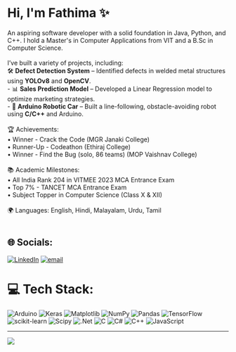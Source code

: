 # Hi, I'm Fathima ✨

An aspiring software developer with a solid foundation in Java, Python, and C++. I hold a Master's in Computer Applications from VIT and a B.Sc in Computer Science.<br><br>I’ve built a variety of projects, including:<br>🛠 **Defect Detection System** – Identified defects in welded metal structures using **YOLOv8** and **OpenCV**.  <br>- 📊 **Sales Prediction Model** – Developed a Linear Regression model to optimize marketing strategies.  <br>- 🤖 **Arduino Robotic Car** – Built a line-following, obstacle-avoiding robot using **C/C++** and Arduino.<br><br>🏆 Achievements:<br>• Winner - Crack the Code (MGR Janaki College)<br>• Runner-Up - Codeathon (Ethiraj College)<br>• Winner - Find the Bug (solo, 86 teams) (MOP Vaishnav College)<br><br>📚 Academic Milestones:<br>• All India Rank 204 in VITMEE 2023 MCA Entrance Exam<br>• Top 7% - TANCET MCA Entrance Exam<br>• Subject Topper in Computer Science (Class X & XII)<br><br>🌍 Languages: English, Hindi, Malayalam, Urdu, Tamil<br><br>


## 🌐 Socials:
[![LinkedIn](https://img.shields.io/badge/LinkedIn-%230077B5.svg?logo=linkedin&logoColor=white)](https://linkedin.com/in/https://www.linkedin.com/in/fathimahana/) [![email](https://img.shields.io/badge/Email-D14836?logo=gmail&logoColor=white)](mailto:fathimahanaks@gmail.com) 

# 💻 Tech Stack:
![Arduino](https://img.shields.io/badge/-Arduino-00979D?style=for-the-badge&logo=Arduino&logoColor=white) ![Keras](https://img.shields.io/badge/Keras-%23D00000.svg?style=for-the-badge&logo=Keras&logoColor=white) ![Matplotlib](https://img.shields.io/badge/Matplotlib-%23ffffff.svg?style=for-the-badge&logo=Matplotlib&logoColor=black) ![NumPy](https://img.shields.io/badge/numpy-%23013243.svg?style=for-the-badge&logo=numpy&logoColor=white) ![Pandas](https://img.shields.io/badge/pandas-%23150458.svg?style=for-the-badge&logo=pandas&logoColor=white) ![TensorFlow](https://img.shields.io/badge/TensorFlow-%23FF6F00.svg?style=for-the-badge&logo=TensorFlow&logoColor=white) ![scikit-learn](https://img.shields.io/badge/scikit--learn-%23F7931E.svg?style=for-the-badge&logo=scikit-learn&logoColor=white) ![Scipy](https://img.shields.io/badge/SciPy-%230C55A5.svg?style=for-the-badge&logo=scipy&logoColor=%white) ![.Net](https://img.shields.io/badge/.NET-5C2D91?style=for-the-badge&logo=.net&logoColor=white) ![C](https://img.shields.io/badge/c-%2300599C.svg?style=for-the-badge&logo=c&logoColor=white) ![C#](https://img.shields.io/badge/c%23-%23239120.svg?style=for-the-badge&logo=csharp&logoColor=white) ![C++](https://img.shields.io/badge/c++-%2300599C.svg?style=for-the-badge&logo=c%2B%2B&logoColor=white) ![JavaScript](https://img.shields.io/badge/javascript-%23323330.svg?style=for-the-badge&logo=javascript&logoColor=%23F7DF1E)


---
[![](https://visitcount.itsvg.in/api?id=fathimahana-ks&icon=0&color=0)](https://visitcount.itsvg.in)
